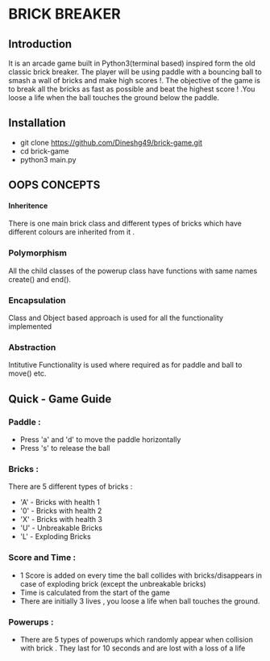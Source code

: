 # BRICK BREAKER

## Introduction 

It is an arcade game built in Python3(terminal based) inspired form the old classic brick breaker. The player will be using paddle with a bouncing ball to smash a wall of bricks and make high scores !. The objective of the game is to break all the bricks as fast as possible and beat the highest score ! .You loose a life when the ball touches the ground below the paddle.

## Installation
- git clone https://github.com/Dineshg49/brick-game.git
- cd brick-game
- python3 main.py

## OOPS CONCEPTS 

#### Inheritence 
There is one main brick class and different types of bricks which have different colours are inherited from it .

### Polymorphism
All the child classes of the powerup class have functions with same names create() and end().

### Encapsulation 
Class and Object based approach is used for all the functionality implemented 

### Abstraction 
Intitutive Functionality is used where required as for paddle and ball to move() etc.

## Quick - Game Guide 
### Paddle :
- Press 'a' and 'd' to move the paddle horizontally 
- Press 's' to release the ball
### Bricks :
There are 5 different types of bricks :
- 'A' - Bricks with health 1
- '0' - Bricks with health 2
- 'X' - Bricks with health 3
- 'U' - Unbreakable Bricks
- 'L' - Exploding Bricks

### Score and Time :
 - 1 Score is added on every time the ball collides with bricks/disappears in case of exploding brick (except the unbreakable bricks)
 - Time is calculated from the start of the game
 - There are initially 3 lives , you loose a life when ball touches the ground.

 ### Powerups :
 - There are 5 types of powerups which randomly appear when collision with brick . They last for 10 seconds and are lost with a loss of a life 

